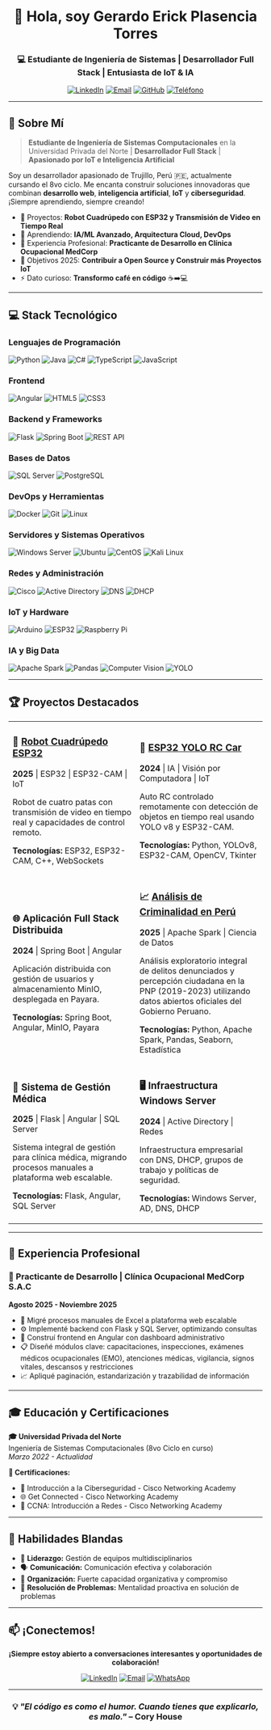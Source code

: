 <div align="center">
  
# 👋 Hola, soy Gerardo Erick Plasencia Torres

### 💻 Estudiante de Ingeniería de Sistemas | Desarrollador Full Stack | Entusiasta de IoT & IA

</div>

<div align="center">
  
[![LinkedIn](https://img.shields.io/badge/LinkedIn-0077B5?style=for-the-badge&logo=linkedin&logoColor=white)](https://linkedin.com/in/gerardo-plasencia)
[![Email](https://img.shields.io/badge/Gmail-D14836?style=for-the-badge&logo=gmail&logoColor=white)](mailto:erick.plasencia54@gmail.com)
[![GitHub](https://img.shields.io/badge/GitHub-100000?style=for-the-badge&logo=github&logoColor=white)](https://github.com/YamiDarknezz)
[![Teléfono](https://img.shields.io/badge/WhatsApp-25D366?style=for-the-badge&logo=whatsapp&logoColor=white)](https://wa.me/51947013696)

</div>

---

## 🚀 Sobre Mí

> **Estudiante de Ingeniería de Sistemas Computacionales** en la Universidad Privada del Norte | **Desarrollador Full Stack** | **Apasionado por IoT e Inteligencia Artificial**

Soy un desarrollador apasionado de Trujillo, Perú 🇵🇪, actualmente cursando el 8vo ciclo. Me encanta construir soluciones innovadoras que combinan **desarrollo web**, **inteligencia artificial**, **IoT** y **ciberseguridad**. ¡Siempre aprendiendo, siempre creando!

- 🔭 Proyectos: **Robot Cuadrúpedo con ESP32 y Transmisión de Video en Tiempo Real**
- 🌱 Aprendiendo: **IA/ML Avanzado, Arquitectura Cloud, DevOps**
- 💼 Experiencia Profesional: **Practicante de Desarrollo en Clínica Ocupacional MedCorp**
- 🎯 Objetivos 2025: **Contribuir a Open Source y Construir más Proyectos IoT**
- ⚡ Dato curioso: **Transformo café en código** ☕➡️💻

---

## 💻 Stack Tecnológico

### **Lenguajes de Programación**
![Python](https://img.shields.io/badge/Python-3776AB?style=for-the-badge&logo=python&logoColor=white)
![Java](https://img.shields.io/badge/Java-ED8B00?style=for-the-badge&logo=openjdk&logoColor=white)
![C#](https://img.shields.io/badge/C%23-239120?style=for-the-badge&logo=c-sharp&logoColor=white)
![TypeScript](https://img.shields.io/badge/TypeScript-007ACC?style=for-the-badge&logo=typescript&logoColor=white)
![JavaScript](https://img.shields.io/badge/JavaScript-F7DF1E?style=for-the-badge&logo=javascript&logoColor=black)

### **Frontend**
![Angular](https://img.shields.io/badge/Angular-DD0031?style=for-the-badge&logo=angular&logoColor=white)
![HTML5](https://img.shields.io/badge/HTML5-E34F26?style=for-the-badge&logo=html5&logoColor=white)
![CSS3](https://img.shields.io/badge/CSS3-1572B6?style=for-the-badge&logo=css3&logoColor=white)

### **Backend y Frameworks**
![Flask](https://img.shields.io/badge/Flask-000000?style=for-the-badge&logo=flask&logoColor=white)
![Spring Boot](https://img.shields.io/badge/Spring_Boot-6DB33F?style=for-the-badge&logo=spring-boot&logoColor=white)
![REST API](https://img.shields.io/badge/REST_API-009688?style=for-the-badge&logo=fastapi&logoColor=white)

### **Bases de Datos**
![SQL Server](https://img.shields.io/badge/SQL_Server-CC2927?style=for-the-badge&logo=microsoft-sql-server&logoColor=white)
![PostgreSQL](https://img.shields.io/badge/PostgreSQL-316192?style=for-the-badge&logo=postgresql&logoColor=white)

### **DevOps y Herramientas**
![Docker](https://img.shields.io/badge/Docker-2496ED?style=for-the-badge&logo=docker&logoColor=white)
![Git](https://img.shields.io/badge/Git-F05032?style=for-the-badge&logo=git&logoColor=white)
![Linux](https://img.shields.io/badge/Linux-FCC624?style=for-the-badge&logo=linux&logoColor=black)

### **Servidores y Sistemas Operativos**
![Windows Server](https://img.shields.io/badge/Windows_Server-0078D6?style=for-the-badge&logo=windows&logoColor=white)
![Ubuntu](https://img.shields.io/badge/Ubuntu-E95420?style=for-the-badge&logo=ubuntu&logoColor=white)
![CentOS](https://img.shields.io/badge/CentOS-262577?style=for-the-badge&logo=centos&logoColor=white)
![Kali Linux](https://img.shields.io/badge/Kali_Linux-557C94?style=for-the-badge&logo=kali-linux&logoColor=white)

### **Redes y Administración**
![Cisco](https://img.shields.io/badge/Cisco_CCNA-1BA0D7?style=for-the-badge&logo=cisco&logoColor=white)
![Active Directory](https://img.shields.io/badge/Active_Directory-0078D4?style=for-the-badge&logo=windows&logoColor=white)
![DNS](https://img.shields.io/badge/DNS-0078D4?style=for-the-badge&logo=cloudflare&logoColor=white)
![DHCP](https://img.shields.io/badge/DHCP-0078D4?style=for-the-badge&logo=windows&logoColor=white)

### **IoT y Hardware**
![Arduino](https://img.shields.io/badge/Arduino-00979D?style=for-the-badge&logo=arduino&logoColor=white)
![ESP32](https://img.shields.io/badge/ESP32-000000?style=for-the-badge&logo=espressif&logoColor=white)
![Raspberry Pi](https://img.shields.io/badge/Raspberry_Pi-A22846?style=for-the-badge&logo=raspberry-pi&logoColor=white)

### **IA y Big Data**
![Apache Spark](https://img.shields.io/badge/Apache_Spark-E25A1C?style=for-the-badge&logo=apache-spark&logoColor=white)
![Pandas](https://img.shields.io/badge/Pandas-150458?style=for-the-badge&logo=pandas&logoColor=white)
![Computer Vision](https://img.shields.io/badge/Visión_por_Computadora-5C3EE8?style=for-the-badge&logo=opencv&logoColor=white)
![YOLO](https://img.shields.io/badge/YOLO-00FFFF?style=for-the-badge&logo=yolo&logoColor=black)

---

## 🏆 Proyectos Destacados

<table>
<tr>
<td width="50%">

### 🤖 [Robot Cuadrúpedo ESP32](https://github.com/YamiDarknezz/esp32-quadruped-robot)
**2025** | ESP32 | ESP32-CAM | IoT

Robot de cuatro patas con transmisión de video en tiempo real y capacidades de control remoto.

**Tecnologías:** ESP32, ESP32-CAM, C++, WebSockets

</td>
<td width="50%">

### 🚗 [ESP32 YOLO RC Car](https://github.com/YamiDarknezz/ESP32-YOLO-RC)
**2024** | IA | Visión por Computadora | IoT

Auto RC controlado remotamente con detección de objetos en tiempo real usando YOLO v8 y ESP32-CAM.

**Tecnologías:** Python, YOLOv8, ESP32-CAM, OpenCV, Tkinter

</tr>
</tr>
<tr>
<td width="50%">

### 🌐 Aplicación Full Stack Distribuida
**2024** | Spring Boot | Angular

Aplicación distribuida con gestión de usuarios y almacenamiento MinIO, desplegada en Payara.

**Tecnologías:** Spring Boot, Angular, MinIO, Payara

</td>
<td width="50%">

### 📈 [Análisis de Criminalidad en Perú](https://github.com/YamiDarknezz/peru-crime-analysis)
**2025** | Apache Spark | Ciencia de Datos

Análisis exploratorio integral de delitos denunciados y percepción ciudadana en la PNP (2019-2023) utilizando datos abiertos oficiales del Gobierno Peruano.

**Tecnologías:** Python, Apache Spark, Pandas, Seaborn, Estadística

</td>
</tr>
<tr>
<td width="50%">

### 🏥 Sistema de Gestión Médica
**2025** | Flask | Angular | SQL Server

Sistema integral de gestión para clínica médica, migrando procesos manuales a plataforma web escalable.

**Tecnologías:** Flask, Angular, SQL Server

</td>
<td width="50%">

### 🖥️ Infraestructura Windows Server
**2024** | Active Directory | Redes

Infraestructura empresarial con DNS, DHCP, grupos de trabajo y políticas de seguridad.

**Tecnologías:** Windows Server, AD, DNS, DHCP

</td>
</tr>
</table>

---

## 💼 Experiencia Profesional

### 🏥 Practicante de Desarrollo | Clínica Ocupacional MedCorp S.A.C
**Agosto 2025 - Noviembre 2025**

- 🔄 Migré procesos manuales de Excel a plataforma web escalable
- ⚙️ Implementé backend con Flask y SQL Server, optimizando consultas
- 🎨 Construí frontend en Angular con dashboard administrativo
- 📋 Diseñé módulos clave: capacitaciones, inspecciones, exámenes médicos ocupacionales (EMO), atenciones médicas, vigilancia, signos vitales, descansos y restricciones
- 📈 Apliqué paginación, estandarización y trazabilidad de información

---

## 🎓 Educación y Certificaciones

**🎓 Universidad Privada del Norte**  
Ingeniería de Sistemas Computacionales (8vo Ciclo en curso)  
*Marzo 2022 - Actualidad*

**📜 Certificaciones:**
- 🔐 Introducción a la Ciberseguridad - Cisco Networking Academy
- 🌐 Get Connected - Cisco Networking Academy
- 📡 CCNA: Introducción a Redes - Cisco Networking Academy

---

## 🌟 Habilidades Blandas  

- 👥 **Liderazgo:** Gestión de equipos multidisciplinarios  
- 🗣️ **Comunicación:** Comunicación efectiva y colaboración  
- 📅 **Organización:** Fuerte capacidad organizativa y compromiso  
- 🧩 **Resolución de Problemas:** Mentalidad proactiva en solución de problemas  

---

## 📫 ¡Conectemos!

<div align="center">

**¡Siempre estoy abierto a conversaciones interesantes y oportunidades de colaboración!**

[![LinkedIn](https://img.shields.io/badge/LinkedIn-Conectemos-0077B5?style=for-the-badge&logo=linkedin&logoColor=white)](https://linkedin.com/in/gerardo-plasencia)
[![Email](https://img.shields.io/badge/Gmail-Envíame_un_Mensaje-D14836?style=for-the-badge&logo=gmail&logoColor=white)](mailto:erick.plasencia54@gmail.com)
[![WhatsApp](https://img.shields.io/badge/WhatsApp-Conversemos-25D366?style=for-the-badge&logo=whatsapp&logoColor=white)](https://wa.me/51947013696)

</div>

---

<div align="center">
  
### 💡 *"El código es como el humor. Cuando tienes que explicarlo, es malo."* – Cory House
